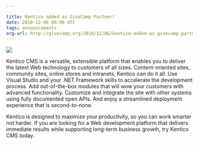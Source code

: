 ```yaml
---

title: Kentico added as GiveCamp Partner!
date: 2010-12-06 00:00 UTC
tags: announcements
org-url: http://givecamp.org/2010/12/06/kentico-added-as-givecamp-partner/
---
```


[![](/img/news/small_Kentico_2D_CMS_width200px.png)](https://www.kentico.com/)

Kentico CMS is a versatile, extensible platform that enables you to deliver the latest Web technology to customers of all sizes. Content-oriented sites, community sites, online stores and intranets, Kentico can do it all. Use Visual Studio and your .NET Framework skills to accelerate the development process. Add out-of-the-box modules that will wow your customers with advanced functionality. Customize and integrate the site with other systems using fully documented open APIs. And enjoy a streamlined deployment experience that is second-to-none.

Kentico is designed to maximize your productivity, so you can work smarter not harder. If you are looking for a Web development platform that delivers immediate results while supporting long-term business growth, try Kentico CMS today.
